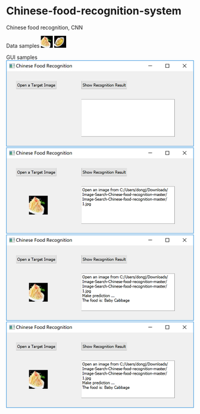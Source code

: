 # Chinese-food-recognition-system
Chinese food recognition, CNN

Data samples
![images](https://github.com/DJX1995/Image-Search-Chinese-food-recognition/blob/master/images/1.jpg)
![images](https://github.com/DJX1995/Image-Search-Chinese-food-recognition/blob/master/images/10.jpg)

GUI samples
![images](https://github.com/DJX1995/Image-Search-Chinese-food-recognition/blob/master/images/GUI1.PNG)
![images](https://github.com/DJX1995/Image-Search-Chinese-food-recognition/blob/master/images/GUI2.PNG)
![images](https://github.com/DJX1995/Image-Search-Chinese-food-recognition/blob/master/images/GUI3.PNG)
![images](https://github.com/DJX1995/Image-Search-Chinese-food-recognition/blob/master/images/GUI3.PNG)


